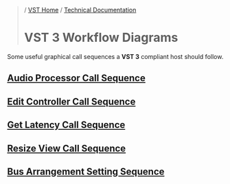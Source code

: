 >/ [VST Home](../../) / [Technical Documentation](../Index.md)
>
># VST 3 Workflow Diagrams

Some useful graphical call sequences a **VST 3** compliant host should follow.

## [Audio Processor Call Sequence](Audio+Processor+Call+Sequence.md)

## [Edit Controller Call Sequence](Edit+Controller+Call+Sequence.md)

## [Get Latency Call Sequence](Get+Latency+Call+Sequence.md)

## [Resize View Call Sequence](Resize+View+Call+Sequence.md)

## [Bus Arrangement Setting Sequence](Bus+Arrangement+Setting+Sequence.md)